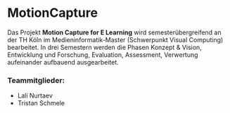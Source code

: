 # MotionCapture
Das Projekt <b>Motion Capture for E Learning</b> wird semesterübergreifend an der TH Köln im Medieninformatik-Master (Schwerpunkt Visual Computing) bearbeitet. In drei Semestern werden die Phasen Konzept & Vision, Entwicklung und Forschung, Evaluation, Assessment, Verwertung aufeinander aufbauend ausgearbeitet.

### Teammitglieder:

* Lali Nurtaev
* Tristan Schmele
